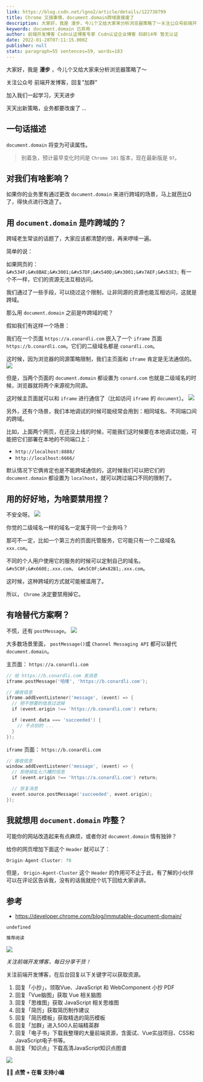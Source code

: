 ```yaml
---
link: https://blog.csdn.net/lgno2/article/details/122738799
title: Chrome 又搞事情，​document.domain跨域直接废了
description: 大家好，我是 漫步，今儿个又给大家来分析浏览器策略了～关注公众号前端开发博客，回复“加群”加入我们一起学习，天天进步天天出新策略，业务都要改废了 ...一句话描述document.do..._document.domain 已弃用
keywords: document.domain 已弃用
author: 前端开发博客 Csdn认证博客专家 Csdn认证企业博客 码龄14年 暂无认证
date: 2022-01-28T07:11:15.000Z
publisher: null
stats: paragraph=55 sentences=59, words=183
---
```

大家好，我是 **漫步** ，今儿个又给大家来分析浏览器策略了～

关注公众号 前端开发博客，回复"加群"

加入我们一起学习，天天进步

天天出新策略，业务都要改废了 ...

## 一句话描述

`document.domain` 将变为可读属性。

> 别着急，预计最早变化时间是 `Chrome 101` 版本，现在最新版是 `97`。

## 对我们有啥影响？

如果你的业务里有通过更改 `document.domain` 来进行跨域的场景，马上就芭比Q了，得快点进行改造了。

## 用 `document.domain` 是咋跨域的？

跨域老生常谈的话题了，大家应该都清楚的很，再来啰嗦一遍。

简单的说：

如果网页的： `&#x534F;&#x8BAE;&#x3001;&#x57DF;&#x540D;&#x3001;&#x7AEF;&#x53E3;` 有一个不一样，它们的资源无法互相访问。

我们通过了一些手段，可以绕过这个限制，让非同源的资源也能互相访问，这就是跨域。

那么用 `document.domain` 之前是咋跨域的呢？

假如我们有这样一个场景：

我们在一个页面 `https://a.conardli.com` 嵌入了一个 `iframe` 页面 `https://b.conardli.com`。它们的二级域名都是 `conardli.com`。

这时候，因为浏览器的同源策略限制，我们主页面和 `iframe` 肯定是无法通信的。
![](https://img-blog.csdnimg.cn/img_convert/b97bdf3da1144df58051a4c8baa2c6ce.png)

但是，当两个页面的 `document.domain` 都设置为 `conard.com` 也就是二级域名的时候，浏览器就将两个来源视为同源。

这时候主页面就可以和 `iframe` 进行通信了（比如访问 `iframe` 的 `document`）。
![](https://img-blog.csdnimg.cn/img_convert/e12f51ba5fac6b7999bb4383e4334c0f.png)

另外，还有个场景，我们本地调试的时候可能经常会用到：相同域名、不同端口间的跨域。

比如，上面两个网页，在还没上线的时候，可能我们这时候要在本地调试功能，可能把它们部署在本地的不同端口上：

* `http://localhost:8888/`
* `http://localhost:6666/`

默认情况下它俩肯定也是不能跨域通信的，这时候我们可以把它们的 `document.domain` 都设置为 `localhost`，就可以跨过端口不同的限制了。

## 用的好好地，为啥要禁用捏？

不安全呀。
![](https://img-blog.csdnimg.cn/img_convert/f506448dec985ec02b0a13a0ed620cfb.png)

你觉的二级域名一样的域名一定属于同一个业务吗？

那可不一定，比如一个第三方的页面托管服务，它可能只有一个二级域名 `xxx.com`。

不同的个人用户使用它的服务的时候可以定制自己的域名。 `&#x5C0F;&#x660E;.xxx.com`、 `&#x5C0F;&#x82B1;.xxx.com`。

这时候，这种跨域的方式就可能被滥用了。

所以， `Chrome` 决定要禁用掉它。

## 有啥替代方案啊？

不慌，还有 `postMessage`。
![](https://img-blog.csdnimg.cn/img_convert/c7c4e3cb9e272c84683dfc2535829424.png)

大多数场景里面， `postMessage()`或 `Channel Messaging API` 都可以替代 `document.domain`。

主页面： `https://a.conardli.com`

```go
// 给 https://b.conardli.com 发消息
iframe.postMessage('哈喽', 'https://b.conardli.com');

// 接收信息
iframe.addEventListener('message', (event) => {
  // 把不想要的信息过滤掉
  if (event.origin !== 'https://b.conardli.com') return;

  if (event.data === 'succeeded') {
    // 干点别的 ...
  }
});
```

`iframe` 页面： `https://b.conardli.com`

```go
// 接收信息
window.addEventListener('message', (event) => {
  // 拒绝掉乱七八糟的信息
  if (event.origin !== 'https://a.conardli.com') return;

  // 恢复消息
  event.source.postMessage('succeeded', event.origin);
});
```

## 我就想用 `document.domain` 咋整？

可能你的网站改造起来有点麻烦，或者你对 `document.domain` 情有独钟？

给你的网页增加下面这个 `Header` 就可以了：

```go
Origin-Agent-Cluster: ?0
```

但是， `Origin-Agent-Cluster` 这个 `Header` 的作用可不止于此，有了解的小伙伴可以在评论区告诉我，没有的话我就挖个坑下回给大家讲讲。

## 参考

* https://developer.chrome.com/blog/immutable-document-domain/

```undefined```

```go
推荐阅读
```





![](https://img-blog.csdnimg.cn/img_convert/52541f900ad22ffef39e5abf8c395582.png)

_关注前端开发博客，每日分享干货！_

关注前端开发博客，在后台回复以下关键字可以获取资源。

1. 回复「小抄」，领取Vue、JavaScript 和 WebComponent 小抄 PDF
2. 回复「Vue脑图」获取 Vue 相关脑图
3. 回复「思维图」获取 JavaScript 相关思维图
4. 回复「简历」获取简历制作建议
5. 回复「简历模板」获取精选的简历模板
6. 回复「加群」进入500人前端精英群
7. 回复「电子书」下载我整理的大量前端资源，含面试、Vue实战项目、CSS和JavaScript电子书等。
8. 回复「知识点」下载高清JavaScript知识点图谱

![](https://img-blog.csdnimg.cn/img_convert/49e4e9d19e9671dbbe7be4bf1d83c8c0.png)

**👍🏻 点赞 + 在看 支持小编**
